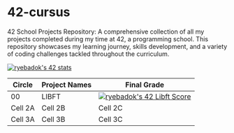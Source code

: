 # 42-cursus

42 School Projects Repository: A comprehensive collection of all my projects completed during my time at 42, a programming school. This repository showcases my learning journey, skills development, and a variety of coding challenges tackled throughout the curriculum.

[![ryebadok's 42 stats](https://badge42.vercel.app/api/v2/clip8z2k2001108mhtf68qdxv/stats?cursusId=9&coalitionId=undefined)](https://github.com/JaeSeoKim/badge42)

| Circle              | Project Names       | Final Grade          |
| ------------------- | -------- | -------- |
| 00                  | LIBFT               |[![ryebadok's 42 Libft Score](https://badge42.vercel.app/api/v2/clip8z2k2001108mhtf68qdxv/project/2167563)](https://github.com/JaeSeoKim/badge42)
| Cell 2A  | Cell 2B  | Cell 2C  |
| Cell 3A  | Cell 3B  | Cell 3C  |

